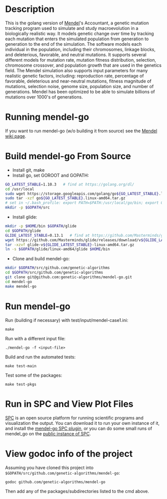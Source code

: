 # Description

This is the golang version of [Mendel](https://en.wikipedia.org/wiki/Gregor_Mendel)'s Accountant, a genetic mutation tracking program used to simulate and study macroevolution in a biologically realistic way.
It models genetic change over time by tracking each mutation that enters the simulated population from generation to generation
to the end of the simulation.
The software models each individual in the population, including their chromosomes, linkage blocks, and deleterious, favorable, and neutral mutations.
It supports several different models for mutation rate, mutation fitness distribution, selection, chromosome crossover, and population growth that are used in the
genetics field. The Mendel simulation also supports input parameters for many realistic genetic factors, including: reproduction rate, percentage of favorable,
deleterious and near-neutral mutations, fitness magnitude of mutations, selection noise, genome size, population size, and number of generations.
Mendel has been optimized to be able to simulate billions of mutations over 1000's of generations.

# Running mendel-go

If you want to run mendel-go (w/o building it from source) see the [Mendel wiki page](https://github.com/genetic-algorithms/mendel-go/wiki).

# Build mendel-go From Source

- Install git, make
- Install go, set GOROOT and GOPATH:
```bash
GO_LATEST_STABLE=1.10.3   # find at https://golang.org/dl/
cd /usr/local
sudo wget https://storage.googleapis.com/golang/go${GO_LATEST_STABLE}.linux-amd64.tar.gz
sudo tar -xzf go${GO_LATEST_STABLE}.linux-amd64.tar.gz
# set in ~/.bash_profile: export PATH=$PATH:/usr/local/go/bin; export GOROOT=/usr/local/go; export GOPATH=$HOME/go
mkdir -p $GOPATH/src
```
- Install glide:
```bash
mkdir -p $HOME/bin $GOPATH/glide
cd $GOPATH/glide
GLIDE_LATEST_STABLE=0.13.1   # find at https://github.com/Masterminds/glide/releases
wget https://github.com/Masterminds/glide/releases/download/v${GLIDE_LATEST_STABLE}/glide-v${GLIDE_LATEST_STABLE}-linux-amd64.tar.gz
tar -xzvf glide-v${GLIDE_LATEST_STABLE}-linux-amd64.tar.gz
ln -s $GOPATH/glide/linux-amd64/glide $HOME/bin
```
- Clone and build mendel-go:

```bash
mkdir $GOPATH/src/github.com/genetic-algorithms
cd $GOPATH/src/github.com/genetic-algorithms
git clone git@github.com:genetic-algorithms/mendel-go.git
cd mendel-go
make mendel-go

```

# Run mendel-go

Run (building if necessary) with test/input/mendel-case1.ini:

```
make
```

Run with a different input file:

```
./mendel-go -f <input-file>
```

Build and run the automated tests:

```
make test-main
```

Test some of the packages:

```
make test-pkgs
```

# Run in SPC and View Plot Files

[SPC](https://github.com/whbrewer/spc) is an open source platform for running scientific programs and visualization the output. You can download it to run your own instance of it, and install the [mendel-go SPC plugin](https://github.com/genetic-algorithms/mendel-go-spc), or you can do some small runs of mendel_go on the [public instance of SPC](http://ec2-52-43-51-28.us-west-2.compute.amazonaws.com:8580/myapps).

# View godoc info of the project

Assuming you have cloned this project into `$GOPATH/src/github.com/genetic-algorithms/mendel-go`:

```
godoc github.com/genetic-algorithms/mendel-go
```

Then add any of the packages/subdirectories listed to the cmd above.
